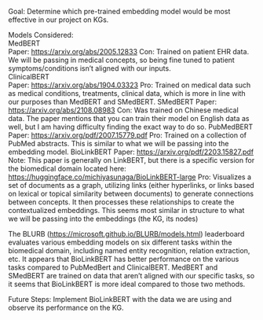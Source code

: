 Goal: Determine which pre-trained embedding model would be most effective in our project on KGs. 

Models Considered:  
MedBERT  
  Paper: https://arxiv.org/abs/2005.12833 
  Con: Trained on patient EHR data. We will be passing in medical concepts, so being fine tuned to patient symptoms/conditions isn’t aligned with our inputs.  
ClinicalBERT <br />
  Paper: https://arxiv.org/abs/1904.03323
  Pro: Trained on medical data such as medical conditions, treatments, clinical data, which is more in line with our purposes than MedBERT and SMedBERT. 
SMedBERT
  Paper: https://arxiv.org/abs/2108.08983
  Con: Was trained on Chinese medical data. The paper mentions that you can train their model on English data as well, but I am having difficulty finding the exact way to do so. 
PubMedBERT
  Paper: https://arxiv.org/pdf/2007.15779.pdf
  Pro: Trained on a collection of PubMed abstracts. This is similar to what we will be passing into the embedding model. 
BioLinkBERT
  Paper: https://arxiv.org/pdf/2203.15827.pdf
    Note: This paper is generally on LinkBERT, but there is a specific version for the biomedical domain located here: https://huggingface.co/michiyasunaga/BioLinkBERT-large
  Pro: Visualizes a set of documents as a graph, utilizing links (either hyperlinks, or links based on lexical or topical similarity between documents) to generate connections between concepts. It then processes these relationships to create the contextualized embeddings. This seems most similar in structure to what we will be passing into the embeddings (the KG, its nodes)

The BLURB (https://microsoft.github.io/BLURB/models.html) leaderboard evaluates various embedding models on six different tasks within the biomedical domain, including named entity recognition, relation extraction, etc. It appears that BioLinkBERT has better performance on the various tasks compared to PubMedBert and ClinicalBERT. MedBERT and SMedBERT are trained on data that aren’t aligned with our specific tasks, so it seems that BioLinkBERT is more ideal compared to those two methods. 

Future Steps: Implement BioLinkBERT with the data we are using and observe its performance on the KG. 

